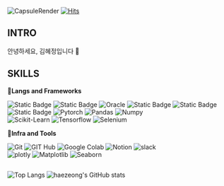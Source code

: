 
![CapsuleRender](https://capsule-render.vercel.app/api?type=waving&height=277&color=gradient&text=Hi,%20I'm%20HyeJeong&fontAlign=50&fontSize=65&textBg=false)
[![Hits](https://hits.seeyoufarm.com/api/count/incr/badge.svg?url=https%3A%2F%2Fgithub.com%2Fhaezeong%2Fhit-counter&count_bg=%23FF83B3&title_bg=%23747474&icon=apachespark.svg&icon_color=%23FF83B3&title=%EB%B0%A9%EB%AC%B8%EC%9E%90%EC%88%98&edge_flat=false)](https://hits.seeyoufarm.com)

## INTRO
안녕하세요, 김혜정입니다 💖

## SKILLS
📌**Langs and Frameworks**  

![Static Badge](https://img.shields.io/badge/python-3776AB?logo=python&logoColor=%23f0f8ff)
![Static Badge](https://img.shields.io/badge/mysql-%234479A1?logo=mysql&logoColor=%23f0f8ff)
![Oracle](https://img.shields.io/badge/oracle-F80000?logo=oracle&logoColor=white)
![Static Badge](https://img.shields.io/badge/html5-E34F26?logo=html5&logoColor=%23f0f8ff)
![Static Badge](https://img.shields.io/badge/css3-%231572B6?logo=css3&logoColor=%23f0f8ff)<br>
![Static Badge](https://img.shields.io/badge/javascript-%23F7DF1E?logo=javascript&logoColor=%23f0f8ff)
![Pytorch](https://img.shields.io/badge/pytorch-EE4C2C?logo=pytorch&logoColor=white)
![Pandas](https://img.shields.io/badge/pandas-150458?logo=pandas&logoColor=white)
![Numpy](https://img.shields.io/badge/numpy-013243?logo=numpy&logoColor=white)<br>
![Scikit-Learn](https://img.shields.io/badge/scikitlearn-F7931E?logo=scikitlearn&logoColor=white)
![Tensorflow](https://img.shields.io/badge/tensorflow-FF6F00?logo=tensorflow&logoColor=white)
![Selenium](https://img.shields.io/badge/selenium-43B02A?logo=selenium&logoColor=white)  


📌**Infra and Tools**  

![Git](https://img.shields.io/badge/git-F05032?logo=git&logoColor=white)
![GIT Hub](https://img.shields.io/badge/github-181717?logo=github&logoColor=white)
![Google Colab](https://img.shields.io/badge/googlecolab-F9AB00?logo=googlecolab&logoColor=white)
![Notion](https://img.shields.io/badge/notion-000000?logo=notion&logoColor=white)
![slack](https://img.shields.io/badge/slack-4A154B?logo=slack)<br>
![plotly](https://img.shields.io/badge/plotly-3F4F75?logo=plotly&logoColor=white)
![Matplotlib](https://img.shields.io/badge/matplotlib-008080?logo=matplotlib&logoColor=white)
![Seaborn](https://img.shields.io/badge/seaborn-3776AB?logo=python&logoColor=white)  <br>

## 
![Top Langs](https://github-readme-stats.vercel.app/api/top-langs/?username=haezeong&layout=compact)
![haezeong's GitHub stats](https://github-readme-stats.vercel.app/api?username=haezeong&show_icons=true&theme=dracula&hide_rank=true&hide=stars,prs,issues,contribs)
